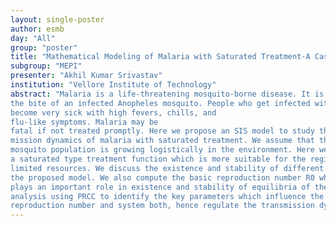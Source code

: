 ```yaml
---
layout: single-poster
author: esmb
day: "All"
group: "poster"
title: "Mathematical Modeling of Malaria with Saturated Treatment-A Case Study of India"
subgroup: "MEPI"
presenter: "Akhil Kumar Srivastav"
institution: "Vellore Institute of Technology"
abstract: "Malaria is a life-threatening mosquito-borne disease. It is transmitted through
the bite of an infected Anopheles mosquito. People who get infected with malaria
become very sick with high fevers, chills, and 
flu-like symptoms. Malaria may be
fatal if not treated promptly. Here we propose an SIS model to study the trans-
mission dynamics of malaria with saturated treatment. We assume that the
mosquito population is growing logistically in the environment. Here we include
a saturated type treatment function which is more suitable for the regions with
limited resources. We discuss the existence and stability of different equilibria of
the proposed model. We also compute the basic reproduction number R0 which
plays an important role in existence and stability of equilibria of the model. We estimate the parameter corresponding to transmission of malaria using real data from different states of India by least square method. We also perform sensitivity
analysis using PRCC to identify the key parameters which influence the basic
reproduction number and system both, hence regulate the transmission dynamics of malaria. Numerical simulations are presented to illustrate the analytic findings."
---
```

